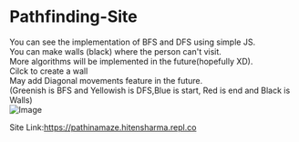 # Pathfinding-Site

You can see the implementation of BFS and DFS using simple JS.<br/>
You can make walls (black) where the person can't visit.<br/>
More algorithms will be implemented in the future(hopefully XD).<br/>
Cilck to create a wall</br>
May add Diagonal movements feature in the future.<br/>
(Greenish is BFS and Yellowish is DFS,Blue is start, Red is end and Black is Walls)<br/>
![Image](https://i.imgur.com/fsqcg8U.png)

Site Link:https://pathinamaze.hitensharma.repl.co
